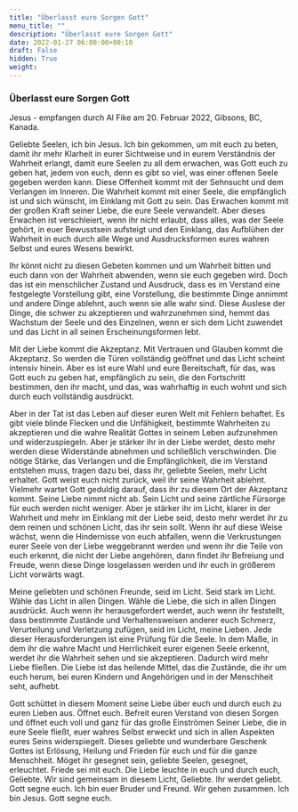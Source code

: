 ```yaml
---
title: "Überlasst eure Sorgen Gott"
menu_title: ""
description: "Überlasst eure Sorgen Gott"
date: 2022-01-27 06:00:00+00:10
draft: False
hidden: True
weight:
---
```

### Überlasst eure Sorgen Gott

Jesus - empfangen durch Al Fike am 20. Februar 2022, Gibsons, BC, Kanada.

Geliebte Seelen, ich bin Jesus. Ich bin gekommen, um mit euch zu beten, damit ihr mehr Klarheit in eurer Sichtweise und in eurem Verständnis der Wahrheit erlangt, damit eure Seelen zu all dem erwachen, was Gott euch zu geben hat, jedem von euch, denn es gibt so viel, was einer offenen Seele gegeben werden kann. Diese Offenheit kommt mit der Sehnsucht und dem Verlangen im Inneren. Die Wahrheit kommt mit einer Seele, die empfänglich ist und sich wünscht, im Einklang mit Gott zu sein. Das Erwachen kommt mit der großen Kraft seiner Liebe, die eure Seele verwandelt. Aber dieses Erwachen ist verschleiert, wenn ihr nicht erlaubt, dass alles, was der Seele gehört, in euer Bewusstsein aufsteigt und den Einklang, das Aufblühen der Wahrheit in euch durch alle Wege und Ausdrucksformen eures wahren Selbst und eures Wesens bewirkt.

Ihr könnt nicht zu diesen Gebeten kommen und um Wahrheit bitten und euch dann von der Wahrheit abwenden, wenn sie euch gegeben wird. Doch das ist ein menschlicher Zustand und Ausdruck, dass es im Verstand eine festgelegte Vorstellung gibt, eine Vorstellung, die bestimmte Dinge annimmt und andere Dinge ablehnt, auch wenn sie alle wahr sind. Diese Auslese der Dinge, die schwer zu akzeptieren und wahrzunehmen sind, hemmt das Wachstum der Seele und des Einzelnen, wenn er sich dem Licht zuwendet und das Licht in all seinen Erscheinungsformen lebt.

Mit der Liebe kommt die Akzeptanz. Mit Vertrauen und Glauben kommt die Akzeptanz. So werden die Türen vollständig geöffnet und das Licht scheint intensiv hinein. Aber es ist eure Wahl und eure Bereitschaft, für das, was Gott euch zu geben hat, empfänglich zu sein, die den Fortschritt bestimmen, den ihr macht, und das, was wahrhaftig in euch wohnt und sich durch euch vollständig ausdrückt.

Aber in der Tat ist das Leben auf dieser euren Welt mit Fehlern behaftet. Es gibt viele blinde Flecken und die Unfähigkeit, bestimmte Wahrheiten zu akzeptieren und die wahre Realität Gottes in seinem Leben aufzunehmen und widerzuspiegeln. Aber je stärker ihr in der Liebe werdet, desto mehr werden diese Widerstände abnehmen und schließlich verschwinden. Die nötige Stärke, das Verlangen und die Empfänglichkeit, die im Verstand entstehen muss, tragen dazu bei, dass ihr, geliebte Seelen, mehr Licht erhaltet. Gott weist euch nicht zurück, weil ihr seine Wahrheit ablehnt. Vielmehr wartet Gott geduldig darauf, dass ihr zu diesem Ort der Akzeptanz kommt. Seine Liebe nimmt nicht ab. Sein Licht und seine zärtliche Fürsorge für euch werden nicht weniger. Aber je stärker ihr im Licht, klarer in der Wahrheit und mehr im Einklang mit der Liebe seid, desto mehr werdet ihr zu dem reinen und schönen Licht, das ihr sein sollt. Wenn ihr auf diese Weise wächst, wenn die Hindernisse von euch abfallen, wenn die Verkrustungen eurer Seele von der Liebe weggebrannt werden und wenn ihr die Teile von euch erkennt, die nicht der Liebe angehören, dann findet ihr Befreiung und Freude, wenn diese Dinge losgelassen werden und ihr euch in größerem Licht vorwärts wagt.

Meine geliebten und schönen Freunde, seid im Licht. Seid stark im Licht. Wähle das Licht in allen Dingen. Wähle die Liebe, die sich in allen Dingen ausdrückt. Auch wenn ihr herausgefordert werdet, auch wenn ihr feststellt, dass bestimmte Zustände und Verhaltensweisen anderer euch Schmerz, Verurteilung und Verletzung zufügen, seid im Licht, meine Lieben. Jede dieser Herausforderungen ist eine Prüfung für die Seele. In dem Maße, in dem ihr die wahre Macht und Herrlichkeit eurer eigenen Seele erkennt, werdet ihr die Wahrheit sehen und sie akzeptieren. Dadurch wird mehr Liebe fließen. Die Liebe ist das heilende Mittel, das die Zustände, die ihr um euch herum, bei euren Kindern und Angehörigen und in der Menschheit seht, aufhebt.

Gott schüttet in diesem Moment seine Liebe über euch und durch euch zu euren Lieben aus. Öffnet euch. Befreit euren Verstand von diesen Sorgen und öffnet euch voll und ganz für das große Einströmen Seiner Liebe, die in eure Seele fließt, euer wahres Selbst erweckt und sich in allen Aspekten eures Seins widerspiegelt. Dieses geliebte und wunderbare Geschenk Gottes ist Erlösung, Heilung und Frieden für euch und für die ganze Menschheit. Möget ihr gesegnet sein, geliebte Seelen, gesegnet, erleuchtet. Friede sei mit euch. Die Liebe leuchte in euch und durch euch, Geliebte. Wir sind gemeinsam in diesem Licht, Geliebte. Ihr werdet geliebt. Gott segne euch. Ich bin euer Bruder und Freund. Wir gehen zusammen. Ich bin Jesus. Gott segne euch.
